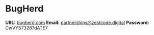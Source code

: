 # BugHerd

**URL:** [bugherd.com](https://www.bugherd.com)
**Email:** partnerships@zestcode.digital
**Password:** CwVYS73287dATE7
